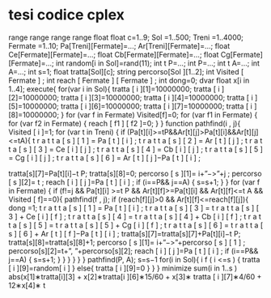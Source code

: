 # tesi codice cplex
range range range range float float
c=1..9;
Sol =1..500; Treni =1..4000; Fermate =1..10;
Pa[Treni][Fermate]=...; Ar[Treni][Fermate]=...;
float Ce[Fermate][Fermate]=...; float Cb[Fermate][Fermate]=...; float Cg[Fermate][Fermate]=...; int random[i in Sol]=rand(11); int t P=...;
int P=...;
int t A=...;
int A=...;
int s=1;
float tratta[Sol][c];
string percorso[Sol ][1..2]; int Visited [ Fermate ] ;
int reach [ Fermate ] [ Fermate ] ; int dong=0;
dvar float x[i in 1..4]; execute{
for(var i in Sol){ tratta [ i ][1]=10000000;
tratta [ i ][2]=10000000; tratta [ i ][3]=10000000; tratta [ i ][4]=10000000; tratta [ i ][5]=10000000; tratta [ i ][6]=10000000; tratta [ i ][7]=10000000;
tratta [ i ][8]=10000000;
}
for (var f in Fermate) Visited[f]=0; for (var f1 in Fermate) {
for (var f2 in Fermate) {
reach [ f1 ] [ f2 ]=0;
}
}
function pathfind(i , j){ Visited [ i ]=1;
for (var t in Treni) {
if (Pa[t][i]>=tP&&Ar[t][j]>Pa[t][i]&&Ar[t][j]<=tA){
t r a t t a [ s ] [ 1 ] = Pa [ t ] [ i ] ;
t r a t t a [ s ] [ 2 ] = Ar [ t ] [ j ] ;
t r a t t a [ s ] [ 3 ] = Ce [ i ] [ j ] ;
t r a t t a [ s ] [ 4 ] = Cb [ i ] [ j ] ;
t r a t t a [ s ] [ 5 ] = Cg [ i ] [ j ] ;
t r a t t a [ s ] [ 6 ] = Ar [ t ] [ j ]−Pa [ t ] [ i ] ;
 
tratta[s][7]=Pa[t][i]−t P; tratta[s][8]=0;
percorso [ s ][1]= i+”−>”+j ;
percorso [ s ][2]= t ; reach [ i ] [ j ]=Pa [ t ] [ i ] ; if (i==P&& j==A) { s=s+1;
}
}
for (var f in Fermate) {
if (f!=j && Pa[t][i] >=t P && Ar[t][f]>=Pa[t][i] && Ar[t][f]<=t A
&& Visited [ f]==0){
pathfind(f , j);
if (reach[f][j]>0 && Ar[t][f]<=reach[f][j]){ dong =1;
t r a t t a [ s ] [ 1 ] = Pa [ t ] [ i ] ;
t r a t t a [ s ] [ 3 ] = t r a t t a [ s ] [ 3 ] + Ce [ i ] [ f ] ;
t r a t t a [ s ] [ 4 ] = t r a t t a [ s ] [ 4 ] + Cb [ i ] [ f ] ;
t r a t t a [ s ] [ 5 ] = t r a t t a [ s ] [ 5 ] + Cg [ i ] [ f ] ;
t r a t t a [ s ] [ 6 ] = t r a t t a [ s ] [ 6 ] + Ar [ t ] [ f ]−Pa [ t ] [ i ] ; tratta[s][7]=tratta[s][7]+Pa[t][i]−t P;
tratta[s][8]=tratta[s][8]+1;
percorso [ s ][1]= i+”−>”+percorso [ s ] [ 1 ] ; percorso[s][2]=t+”, ”+percorso[s][2]; reach [ i ] [ j ]=Pa [ t ] [ i ] ;
if (i==P&& j==A) {
s=s+1;
} } } } }
}
pathfind(P, A); s=s−1
for(i in Sol){
i f ( i <=s ) {
tratta [ i ][9]=random[ i ]
} else{
tratta [ i ][9]=0 }
}
}
minimize sum(i in 1..s ) abs(x[1]∗tratta[i][3] + x[2]∗tratta[i ][6]∗15/60 + x[3]∗ tratta [ i ][7]∗4/60 + 12∗x[4]∗ t

